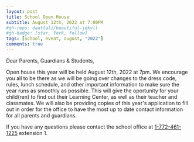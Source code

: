 ```yaml
---
layout: post
title: School Open House
subtitle: August 12th, 2022 at 7:00PM
#gh-repo: daattali/beautiful-jekyll
#gh-badge: [star, fork, follow]
tags: [School, event, august, "2022"]
comments: true
---
```


Dear Parents, Guardians & Students,

Open house this year will be held August 12th, 2022 at 7pm. We encourage you all to be there as we will be going over changes to the dress code, rules, lunch schedule, and other important information to make sure the year runs as smoothly as possible. This will give the oportunity for your child(ren) to find out their Learning Center, as well as their teacher and classmates. We will also be providing copies of this year's application to fill out in order for the office to have the most up to date contact information for all parents and guardians.

If you have any questions please contact the school office at <a href="tel:+17724611225">1-772-461-1225</a> extension 1.<br /><br />


